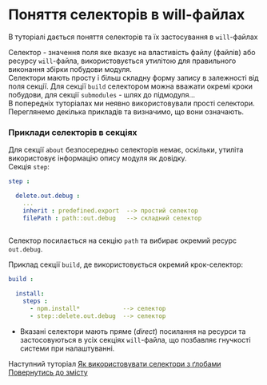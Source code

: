 # Поняття селекторів в will-файлах

В туторіалі дається поняття селекторів та їх застосування в `will`-файлах

Селектор - значення поля яке вказує на властивість файлу (файлів) або ресурсу `will`-файла, використовується утилітою для правильного виконання збірки побудови модуля.  
Селектори мають просту і більш складну форму запису в залежності від поля секції. Для секції `build` селектором можна вважати окремі кроки побудови, для секції `submodules` - шлях до підмодуля...  
В попередніх туторіалах ми неявно використовували прості селектори. Переглянемо декілька прикладів та визначимо, що вони означають.   

### Приклади селекторів в секціях
Для секції `about` безпосередньо селекторів немає, оскільки, утиліта використовує інформацію опису модуля як довідку.  
Cекція `step`:

```yaml
step :

  delete.out.debug :
    ...
    inherit : predefined.export  --> простий селектор
    filePath : path::out.debug   --> складний селектор
    
```

Селектор посилається на секцію `path` та вибирає окремий ресурс `out.debug`.

Приклад секції `build`, де використовується окремий крок-селектор:

```yaml
build :

  install:
    steps :
      - npm.install*            --> селектор
      - step::delete.out.debug  --> селектор

```

- Вказані селектори мають пряме (_direct_) посилання на ресурси та застосовуються в усіх секціях `will`-файла, що позбавляє гнучкості системи при налаштуванні.

Наступний туторіал [Як використовувати селектори з ґлобами](HowToUseSelectorsWithGlob.ukr.md)  
[Повернутись до змісту](../README.md#tutorials)